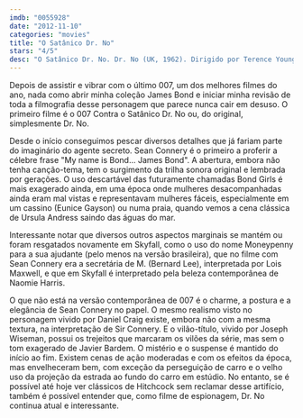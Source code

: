 ```yaml
---
imdb: "0055928"
date: "2012-11-10"
categories: "movies"
title: "O Satânico Dr. No"
stars: "4/5"
desc: "O Satânico Dr. No. Dr. No (UK, 1962). Dirigido por Terence Young. Escrito por Richard Maibaum, Johanna Harwood, Berkely Mather, Ian Fleming, Wolf Mankowitz, Terence Young. Com Sean Connery, Ursula Andress, Joseph Wiseman, Jack Lord, Bernard Lee, Anthony Dawson, Zena Marshall, John Kitzmiller, Eunice Gayson."
---
```

Depois de assistir e vibrar com o último 007, um dos melhores filmes do ano, nada como abrir minha coleção James Bond e iniciar minha revisão de toda a filmografia desse personagem que parece nunca cair em desuso. O primeiro filme é o 007 Contra o Satânico Dr. No ou, do original, simplesmente Dr. No.

Desde o início conseguimos pescar diversos detalhes que já fariam parte do imaginário do agente secreto. Sean Connery é o primeiro a proferir a célebre frase "My name is Bond... James Bond". A abertura, embora não tenha canção-tema, tem o surgimento da trilha sonora original e lembrada por gerações. O uso descartável das futuramente chamadas Bond Girls é mais exagerado ainda, em uma época onde mulheres desacompanhadas ainda eram mal vistas e representavam mulheres fáceis, especialmente em um cassino (Eunice Gayson) ou numa praia, quando vemos a cena clássica de Ursula Andress saindo das águas do mar.

Interessante notar que diversos outros aspectos marginais se mantém ou foram resgatados novamente em Skyfall, como o uso do nome Moneypenny para a sua ajudante (pelo menos na versão brasileira), que no filme com Sean Connery era a secretária de M. (Bernard Lee), interpretada por Lois Maxwell, e que em Skyfall é interpretado pela beleza contemporânea de Naomie Harris.

O que não está na versão contemporânea de 007 é o charme, a postura e a elegância de Sean Connery no papel. O mesmo realismo visto no personagem vivido por Daniel Craig existe, embora não com a mesma textura, na interpretação de Sir Connery. E o vilão-título, vivido por Joseph Wiseman, possui os trejeitos que marcaram os vilões da série, mas sem o tom exagerado de Javier Bardem. O mistério e o suspense é mantido do início ao fim. Existem cenas de ação moderadas e com os efeitos da época, mas envelheceram bem, com exceção da perseguição de carro e o velho uso da projeção da estrada ao fundo do carro em estúdio. No entanto, se é possível até hoje ver clássicos de Hitchcock sem reclamar desse artifício, também é possível entender que, como filme de espionagem, Dr. No continua atual e interessante.

